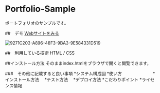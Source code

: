 Portfolio-Sample
====

ポートフォリオのサンプルです。

##　デモ
[Webサイトをみる](https://kobayashi-portfolio-sample.herokuapp.com/)

![9271C203-A896-48F3-9BA3-9E584331D519](https://user-images.githubusercontent.com/85441933/124070818-65474680-da79-11eb-8a77-749f1186abfb.jpeg)

##　利用している技術
HTML / CSS

##インストール方法
そのままindex.htmlをブラウザで開くと閲覧できます。

###　その他に記載すると良い事項
*システム構成図
*使い方
　　　　　　　*インストール方法
   　*テスト方法
   　*デプロイ方法
*こだわりポイント
*ライセンス情報
